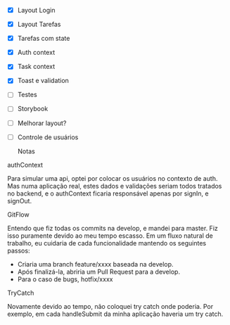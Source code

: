 - [X] Layout Login
- [X] Layout Tarefas
- [X] Tarefas com state
- [X] Auth context
- [X] Task context
- [X] Toast e validation
- [ ] Testes
- [ ] Storybook

- [ ] Melhorar layout?
- [ ] Controle de usuários



   Notas

authContext

Para simular uma api, optei por colocar os usuários no contexto de auth. Mas numa aplicação real, estes dados e validações seriam todos tratados no backend, e o authContext ficaria responsável apenas por signIn, e signOut.

GitFlow

Entendo que fiz todas os commits na develop, e mandei para master. Fiz isso puramente devido ao meu tempo escasso. Em um fluxo natural de trabalho, eu cuidaria de cada funcionalidade mantendo os seguintes passos:
* Criaria uma branch feature/xxxx baseada na develop.
* Após finalizá-la, abriria um Pull Request para a develop.
* Para o caso de bugs, hotfix/xxxx

TryCatch

Novamente devido ao tempo, não coloquei try catch onde poderia. Por exemplo, em cada handleSubmit da minha aplicação haveria um try catch. 
